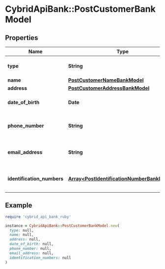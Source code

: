# CybridApiBank::PostCustomerBankModel

## Properties

| Name | Type | Description | Notes |
| ---- | ---- | ----------- | ----- |
| **type** | **String** | The customer&#39;s type. |  |
| **name** | [**PostCustomerNameBankModel**](PostCustomerNameBankModel.md) |  | [optional] |
| **address** | [**PostCustomerAddressBankModel**](PostCustomerAddressBankModel.md) |  | [optional] |
| **date_of_birth** | **Date** | The customer&#39;s date of birth. | [optional] |
| **phone_number** | **String** | The customer&#39;s phone number. | [optional] |
| **email_address** | **String** | The customer&#39;s email address. | [optional] |
| **identification_numbers** | [**Array&lt;PostIdentificationNumberBankModel&gt;**](PostIdentificationNumberBankModel.md) | The customer&#39;s identification numbers. | [optional] |

## Example

```ruby
require 'cybrid_api_bank_ruby'

instance = CybridApiBank::PostCustomerBankModel.new(
  type: null,
  name: null,
  address: null,
  date_of_birth: null,
  phone_number: null,
  email_address: null,
  identification_numbers: null
)
```

